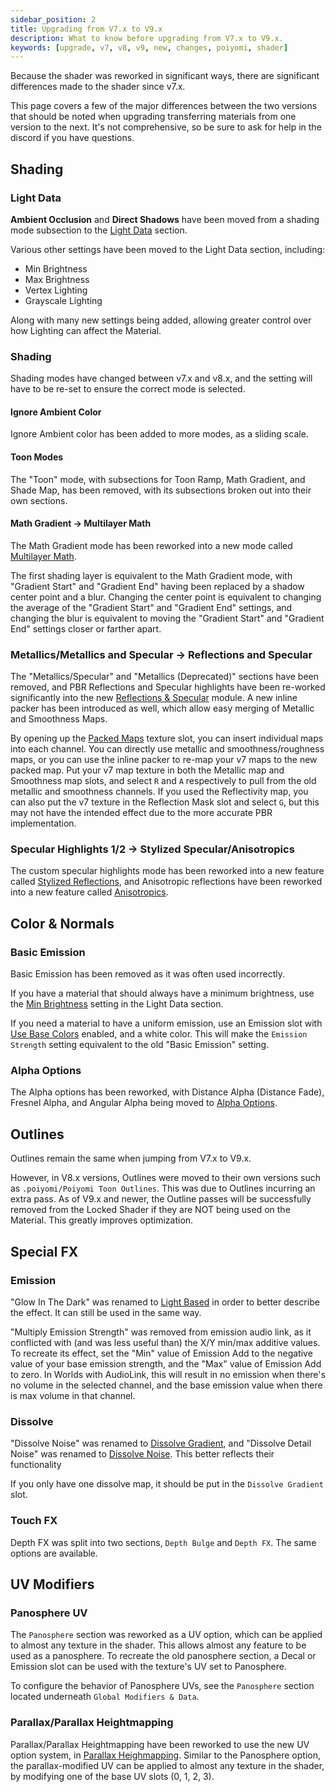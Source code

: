 ```yaml
---
sidebar_position: 2
title: Upgrading from V7.x to V9.x
description: What to know before upgrading from V7.x to V9.x.
keywords: [upgrade, v7, v8, v9, new, changes, poiyomi, shader]
---
```


Because the shader was reworked in significant ways, there are significant differences made to the shader since v7.x.

This page covers a few of the major differences between the two versions that should be noted when upgrading transferring materials from one version to the next. It's not comprehensive, so be sure to ask for help in the discord if you have questions.

## Shading

### Light Data

**Ambient Occlusion** and **Direct Shadows** have been moved from a shading mode subsection to the [Light Data](/docs/shading/light-data.md) section. 

Various other settings have been moved to the Light Data section, including:

- Min Brightness
- Max Brightness
- Vertex Lighting
- Grayscale Lighting

Along with many new settings being added, allowing greater control over how Lighting can affect the Material.

### Shading

Shading modes have changed between v7.x and v8.x, and the setting will have to be re-set to ensure the correct mode is selected.

#### Ignore Ambient Color

Ignore Ambient color has been added to more modes, as a sliding scale.

#### Toon Modes

The "Toon" mode, with subsections for Toon Ramp, Math Gradient, and Shade Map, has been removed, with its subsections broken out into their own sections.

#### Math Gradient -> Multilayer Math

The Math Gradient mode has been reworked into a new mode called [Multilayer Math](/docs/shading/main.md#multilayer-math).

The first shading layer is equivalent to the Math Gradient mode, with "Gradient Start" and "Gradient End" having been replaced by a shadow center point and a blur. Changing the center point is equivalent to changing the average of the "Gradient Start" and "Gradient End" settings, and changing the blur is equivalent to moving the "Gradient Start" and "Gradient End" settings closer or farther apart.

### Metallics/Metallics and Specular -> Reflections and Specular

The "Metallics/Specular" and "Metallics (Deprecated)" sections have been removed, and PBR Reflections and Specular highlights have been re-worked significantly into the new [Reflections & Specular](/docs/shading/reflections-and-specular.md) module. A new inline packer has been introduced as well, which allow easy merging of Metallic and Smoothness Maps.

By opening up the [Packed Maps](/docs/shading/reflections-and-specular.md#packed-maps) texture slot, you can insert individual maps into each channel. You can directly use metallic and smoothness/roughness maps, or you can use the inline packer to re-map your v7 maps to the new packed map. Put your v7 map texture in both the Metallic map and Smoothness map slots, and select `R` and `A` respectively to pull from the old metallic and smoothness channels. If you used the Reflectivity map, you can also put the v7 texture in the Reflection Mask slot and select `G`, but this may not have the intended effect due to the more accurate PBR implementation.

### Specular Highlights 1/2 -> Stylized Specular/Anisotropics

The custom specular highlights mode has been reworked into a new feature called [Stylized Reflections](/docs/shading/stylized-reflections.md), and Anisotropic reflections have been reworked into a new feature called [Anisotropics](/docs/shading/anisotropics.md).

## Color & Normals

### Basic Emission

Basic Emission has been removed as it was often used incorrectly.

If you have a material that should always have a minimum brightness, use the [Min Brightness](/docs/shading/light-data.md#min-brightness) setting in the Light Data section.

If you need a material to have a uniform emission, use an Emission slot with [Use Base Colors](/docs/special-fx/emission.md#use-base-colors) enabled, and a white color. This will make the `Emission Strength` setting equivalent to the old "Basic Emission" setting.

### Alpha Options

The Alpha options has been reworked, with Distance Alpha (Distance Fade), Fresnel Alpha, and Angular Alpha being moved to [Alpha Options](/docs/color-and-normals/alpha-options.md).

## Outlines

Outlines remain the same when jumping from V7.x to V9.x.

However, in V8.x versions, Outlines were moved to their own versions such as `.poiyomi/Poiyomi Toon Outlines`. This was due to Outlines incurring an extra pass. As of V9.x and newer, the Outline passes will be successfully removed from the Locked Shader if they are NOT being used on the Material. This greatly improves optimization.

## Special FX

### Emission

"Glow In The Dark" was renamed to [Light Based](/docs/special-fx/emission.md#light-based) in order to better describe the effect. It can still be used in the same way.

"Multiply Emission Strength" was removed from emission audio link, as it conflicted with (and was less useful than) the X/Y min/max additive values. To recreate its effect, set the "Min" value of Emission Add to the negative value of your base emission strength, and the "Max" value of Emission Add to zero. In Worlds with AudioLink, this will result in no emission when there's no volume in the selected channel, and the base emission value when there is max volume in that channel.

### Dissolve

"Dissolve Noise" was renamed to [Dissolve Gradient](/docs/special-fx/dissolve.md#dissolve-gradient), and "Dissolve Detail Noise" was renamed to [Dissolve Noise](/docs/special-fx/dissolve.md#dissolve-noise). This better reflects their functionality

If you only have one dissolve map, it should be put in the `Dissolve Gradient` slot.

### Touch FX

Depth FX was split into two sections, `Depth Bulge` and `Depth FX`. The same options are available.

## UV Modifiers

### Panosphere UV

The `Panosphere` section was reworked as a UV option, which can be applied to almost any texture in the shader. This allows almost any feature to be used as a panosphere. To recreate the old panosphere section, a Decal or Emission slot can be used with the texture's UV set to Panosphere.

To configure the behavior of Panosphere UVs, see the `Panosphere` section located underneath `Global Modifiers & Data`.

### Parallax/Parallax Heightmapping

Parallax/Parallax Heightmapping have been reworked to use the new UV option system, in [Parallax Heighmapping](/docs/modifiers/uvs/parallax.md). Similar to the Panosphere option, the parallax-modified UV can be applied to almost any texture in the shader, by modifying one of the base UV slots (0, 1, 2, 3).
